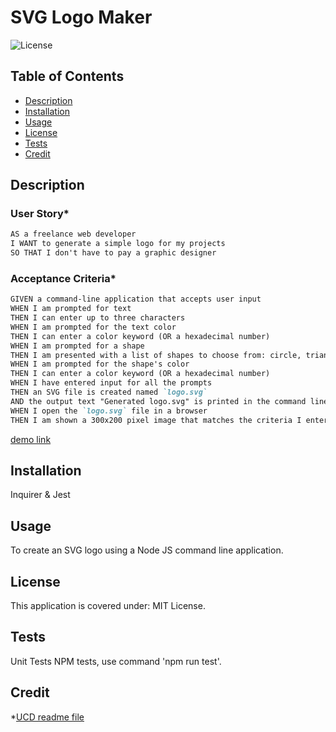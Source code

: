 # SVG Logo Maker

![License](https://img.shields.io/badge/License-MIT_License-lightblue.svg)

## Table of Contents

- [Description](#description)
- [Installation](#installation)
- [Usage](#usage)
- [License](#license)
- [Tests](#tests)
- [Credit](#credit)

## Description

### User Story*

```md
AS a freelance web developer
I WANT to generate a simple logo for my projects
SO THAT I don't have to pay a graphic designer
```

### Acceptance Criteria*

```md
GIVEN a command-line application that accepts user input
WHEN I am prompted for text
THEN I can enter up to three characters
WHEN I am prompted for the text color
THEN I can enter a color keyword (OR a hexadecimal number)
WHEN I am prompted for a shape
THEN I am presented with a list of shapes to choose from: circle, triangle, and square
WHEN I am prompted for the shape's color
THEN I can enter a color keyword (OR a hexadecimal number)
WHEN I have entered input for all the prompts
THEN an SVG file is created named `logo.svg`
AND the output text "Generated logo.svg" is printed in the command line
WHEN I open the `logo.svg` file in a browser
THEN I am shown a 300x200 pixel image that matches the criteria I entered
```

[demo link](https://drive.google.com/file/d/1bTiTBK2kXB-zhuIrEfqXuCu0Rv2M0RY8/view)

## Installation

Inquirer & Jest

## Usage 

To create an SVG logo using a Node JS command line application.

## License

This application is covered under: MIT License.  
  
## Tests 
Unit Tests
NPM tests, use command 'npm run test'.

## Credit

*[UCD readme file](https://git.bootcampcontent.com/University-of-California---Davis/UCD-VIRT-FSF-PT-09-2023-U-LOLC/-/blob/main/10-OOP/02-Challenge/README.md)



 
